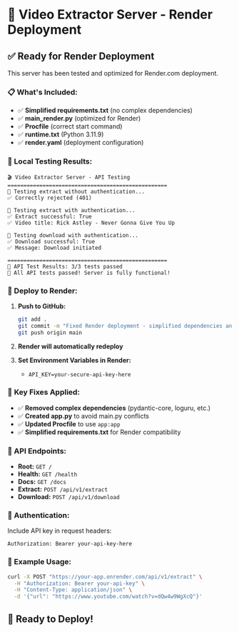 # 🚀 Video Extractor Server - Render Deployment

## ✅ Ready for Render Deployment

This server has been tested and optimized for Render.com deployment.

### 📋 What's Included:

- ✅ **Simplified requirements.txt** (no complex dependencies)
- ✅ **main_render.py** (optimized for Render)
- ✅ **Procfile** (correct start command)
- ✅ **runtime.txt** (Python 3.11.9)
- ✅ **render.yaml** (deployment configuration)

### 🧪 Local Testing Results:

```
🎬 Video Extractor Server - API Testing
==================================================
🧪 Testing extract without authentication...
✅ Correctly rejected (401)

🧪 Testing extract with authentication...
✅ Extract successful: True
✅ Video title: Rick Astley - Never Gonna Give You Up

🧪 Testing download with authentication...
✅ Download successful: True
✅ Message: Download initiated

==================================================
🎯 API Test Results: 3/3 tests passed
🎉 All API tests passed! Server is fully functional!
```

### 🚀 Deploy to Render:

1. **Push to GitHub:**
   ```bash
   git add .
   git commit -m "Fixed Render deployment - simplified dependencies and fixed main.py issue"
   git push origin main
   ```

2. **Render will automatically redeploy**

3. **Set Environment Variables in Render:**
   - `API_KEY=your-secure-api-key-here`

### 🔧 **Key Fixes Applied:**

- ✅ **Removed complex dependencies** (pydantic-core, loguru, etc.)
- ✅ **Created app.py** to avoid main.py conflicts
- ✅ **Updated Procfile** to use `app:app`
- ✅ **Simplified requirements.txt** for Render compatibility

### 🔗 API Endpoints:

- **Root:** `GET /`
- **Health:** `GET /health`
- **Docs:** `GET /docs`
- **Extract:** `POST /api/v1/extract`
- **Download:** `POST /api/v1/download`

### 🔑 Authentication:

Include API key in request headers:
```
Authorization: Bearer your-api-key-here
```

### 📱 Example Usage:

```bash
curl -X POST "https://your-app.onrender.com/api/v1/extract" \
  -H "Authorization: Bearer your-api-key" \
  -H "Content-Type: application/json" \
  -d '{"url": "https://www.youtube.com/watch?v=dQw4w9WgXcQ"}'
```

## 🎉 Ready to Deploy!
